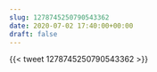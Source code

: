 ```yaml
---
slug: 1278745250790543362
date: 2020-07-02 17:40:00+00:00
draft: false
---
```


{{< tweet 1278745250790543362 >}}

